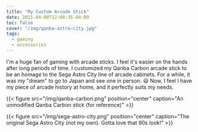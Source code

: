 ```yaml
---
title: "My Custom Arcade Stick"
date: 2021-04-08T12:08:35-04:00
toc: false
cover: "/img/qanba-astro-city.jpg"
tags:
  - gaming
  - accessories
---
```


I'm a huge fan of gaming with arcade sticks. I feel it's easier on the hands after long periods of time. I
customized my Qanba Carbon arcade stick to be an homage to the Sega Astro City line of arcade cabinets. For a
while, it was my "dream" to go to Japan and see one in person. :smiley: Now, I feel I have my piece of arcade
history at home, and it perfectly suits my needs.

{{< figure src="/img/qanba-carbon.png" position="center" caption="An unmodified Qanba Carbon stick (for reference)" >}}

{{< figure src="/img/sega-astro-city.png" position="center" caption="The original Sega Astro City (not my own). Gotta love that 90s look!" >}}
